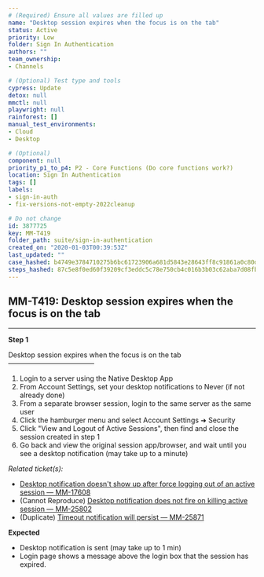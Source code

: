 ```yaml
---
# (Required) Ensure all values are filled up
name: "Desktop session expires when the focus is on the tab"
status: Active
priority: Low
folder: Sign In Authentication
authors: ""
team_ownership: 
- Channels

# (Optional) Test type and tools
cypress: Update
detox: null
mmctl: null
playwright: null
rainforest: []
manual_test_environments: 
- Cloud
- Desktop

# (Optional)
component: null
priority_p1_to_p4: P2 - Core Functions (Do core functions work?)
location: Sign In Authentication
tags: []
labels: 
- sign-in-auth
- fix-versions-not-empty-2022cleanup

# Do not change
id: 3877725
key: MM-T419
folder_path: suite/sign-in-authentication
created_on: "2020-01-03T00:39:53Z"
last_updated: ""
case_hashed: b4749e3784710275b6bc61723906a681d5843e28643ff8c91861a0c80d58991e0524b2beb453ddf6183c43f46e98242e
steps_hashed: 87c5e8f0ed60f39209cf3eddc5c78e750cb4c016b3b03c62aba7d08fb8c07d23c3f5e9e4dd40cf36c3079b69d87d8418
---
```


## MM-T419: Desktop session expires when the focus is on the tab

---

**Step 1**

Desktop session expires when the focus is on the tab\
–––––––––––––––––––––––––

1. Login to a server using the Native Desktop App
2. From Account Settings, set your desktop notifications to Never (if not already done)
3. From a separate browser session, login to the same server as the same user
4. Click the hamburger menu and select Account Settings ➜ Security
5. Click "View and Logout of Active Sessions", then find and close the session created in step 1
6. Go back and view the original session app/browser, and wait until you see a desktop notification (may take up to a minute)

_Related ticket(s):_

- [Desktop notification doesn't show up after force logging out of an active session — MM-17608](https://mattermost.atlassian.net/browse/MM-17608)
- (Cannot Reproduce) [Desktop notification does not fire on killing active session — MM-25802](https://mattermost.atlassian.net/browse/MM-25802)
- (Duplicate) [Timeout notification will persist — MM-25871](https://mattermost.atlassian.net/browse/MM-25871)

**Expected**

- Desktop notification is sent (may take up to 1 min)
- Login page shows a message above the login box that the session has expired.
